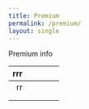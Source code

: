 ```yaml
---
title: Premium
permalink: /premium/
layout: single
---
```


Premium info

| rrr |   |   |   |   |
|----:|---|---|---|---|
| rr  |   |   |   |   |
|     |   |   |   |   |
|     |   |   |   |   |